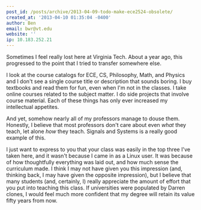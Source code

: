 ```yaml
---
post_id: /posts/archive/2013-04-09-todo-make-ece2524-obsolete/
created_at: '2013-04-10 01:35:04 -0400'
author: Ben
email: bwr@vt.edu
website: ''
ip: 10.183.252.21
---
```


Sometimes I feel really lost here at Virginia Tech. About a year ago, this progressed to the point that I tried to transfer somewhere else.

I look at the course catalogs for ECE, CS, Philosophy, Math, and Physics and I don't see a single course title or description that sounds boring. I buy textbooks and read them for fun, even when I'm not in the classes. I take online courses related to the subject matter. I do side projects that involve course material. Each of these things has only ever increased my intellectual appetites.

And yet, somehow nearly all of my professors manage to douse them. Honestly, I believe that most professors don't care about even *what* they teach, let alone *how* they teach. Signals and Systems is a really good example of this.

I just want to express to you that your class was easily in the top three I've taken here, and it wasn't because I came in as a Linux user. It was because of how thoughtfully everything was laid out, and how much sense the curriculum made. I think I may not have given you this impression (and, thinking back, I may have given the opposite impression), but I believe that many students (and, certainly, I) really appreciate the amount of effort that you put into teaching this class. If universities were populated by Darren clones, I would feel much more confident that my degree will retain its value fifty years from now.